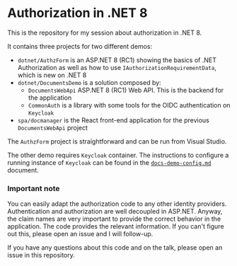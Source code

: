 # Authorization in .NET 8 
This is the repository for my session about authorization in .NET 8.

It contains three projects for two different demos:

- `dotnet/AuthzForm` is an ASP.NET 8 (RC1) showing the basics of .NET Authorization as well as how to use `IAuthorizationRequirementData`, which is new on .NET 8
- `dotnet/DocumentsDemo` is a solution composed by:
  - `DocumentsWebApi` ASP.NET 8 (RC1) Web API. This is the backend for the application
  - `CommonAuth` is a library with some tools for the OIDC authentication on `Keycloak`
- `spa/docmanager` is the React front-end application for the previous `DocumentsWebApi` project

The `AuthzForm` project is straightforward and can be run from Visual Studio.

The other demo requires `Keycloak` container. The instructions to configure a running instance of `Keycloak` can be found in the [`docs-demo-config.md`](https://github.com/raffaeler/authorization/blob/main/dotnet/DocumentsDemo/DocumentsWebApi/docs-demo-config.md) document.

### Important note

You can easily adapt the authorization code to any other identity providers. Authentication and authorization are well decoupled in ASP.NET. Anyway, the claim names are very important to provide the correct behavior in the application. The code provides the relevant information. If you can't figure out this, please open an issue and I will follow-up.



If you have any questions about this code and on the talk, please open an issue in this repository.




